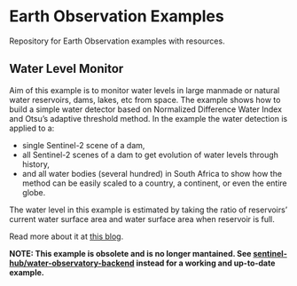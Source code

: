 # Earth Observation Examples

Repository for Earth Observation examples with resources. 

## Water Level Monitor

Aim of this example is to monitor water levels in large manmade or natural water reservoirs, dams, lakes, etc from space. The example shows how to build a simple water detector based on Normalized Difference Water Index and Otsu’s adaptive threshold method. In the example the water detection is applied to a:
* single Sentinel-2 scene of a dam,
* all Sentinel-2 scenes of a dam to get evolution of water levels through history,
* and all water bodies (several hundred) in South Africa to show how the method can be easily scaled to a country, a continent, or even the entire globe.

The water level in this example is estimated by taking the ratio of reservoirs’ current water surface area and water surface area when reservoir is full.

Read more about it at [this blog](https://medium.com/sentinel-hub/global-earth-observation-service-from-your-laptop-23157680cf5e).

**NOTE: This example is obsolete and is no longer mantained. See [sentinel-hub/water-observatory-backend](https://github.com/sentinel-hub/water-observatory-backend) instead for a working and up-to-date example.**